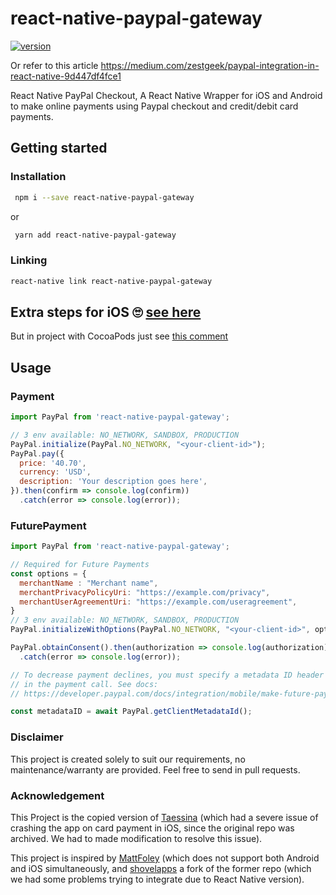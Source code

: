 # react-native-paypal-gateway

[![version](https://img.shields.io/badge/version-1.0.0-gree.svg)]('')

Or refer to this article <https://medium.com/zestgeek/paypal-integration-in-react-native-9d447df4fce1>

React Native PayPal Checkout, A React Native Wrapper for iOS and Android to make online payments using Paypal checkout and credit/debit card payments.

## Getting started

### Installation

```bash
 npm i --save react-native-paypal-gateway
 ```

or

```bash
 yarn add react-native-paypal-gateway
```

### Linking

```bash
react-native link react-native-paypal-gateway
```

## Extra steps for iOS 🙄 [see here](https://github.com/paypal/PayPal-ios-SDK#with-or-without-cocoapods)
But in project with CocoaPods just see [this comment](https://github.com/joltup/rn-fetch-blob/issues/461#issuecomment-553355501)

## Usage

### Payment

```javascript
import PayPal from 'react-native-paypal-gateway';

// 3 env available: NO_NETWORK, SANDBOX, PRODUCTION
PayPal.initialize(PayPal.NO_NETWORK, "<your-client-id>");
PayPal.pay({
  price: '40.70',
  currency: 'USD',
  description: 'Your description goes here',
}).then(confirm => console.log(confirm))
  .catch(error => console.log(error));
```

### FuturePayment

```javascript
import PayPal from 'react-native-paypal-gateway';

// Required for Future Payments
const options = {
  merchantName : "Merchant name",
  merchantPrivacyPolicyUri: "https://example.com/privacy",
  merchantUserAgreementUri: "https://example.com/useragreement",
}
// 3 env available: NO_NETWORK, SANDBOX, PRODUCTION
PayPal.initializeWithOptions(PayPal.NO_NETWORK, "<your-client-id>", options);

PayPal.obtainConsent().then(authorization => console.log(authorization))
  .catch(error => console.log(error));

// To decrease payment declines, you must specify a metadata ID header (PayPal-Client-Metadata-Id)
// in the payment call. See docs:
// https://developer.paypal.com/docs/integration/mobile/make-future-payment/#required-best-practices-for-future-payments

const metadataID = await PayPal.getClientMetadataId();
```

### Disclaimer

This project is created solely to suit our requirements, no maintenance/warranty are provided. Feel free to send in pull requests.

### Acknowledgement

This Project is the copied version of [Taessina](taessina/react-native-paypal-wrapper )
(which had a severe issue of crashing the app on card payment in iOS, since the original repo was archived. We had to made modification to resolve this issue).

This project is inspired by [MattFoley](https://github.com/MattFoley/react-native-paypal) (which does not support both Android and iOS simultaneously, and [shovelapps](https://github.com/shovelapps/react-native-paypal) a fork of the former repo (which we had some problems trying to integrate due to React Native version).

